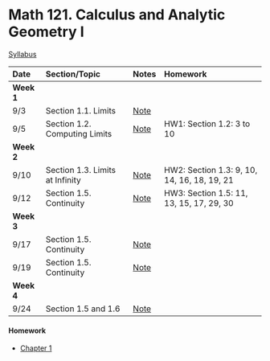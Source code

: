 # Math 121. Calculus and Analytic Geometry I 

[Syllabus](syllabus.html)

| Date        | Section/Topic                  | Notes    |Homework     |
|:------------|:------------|:------------|:-------------------------------------|
| **Week 1**  |                                |    |                    |
| 9/3         |   Section 1.1. Limits                    | [Note](notes/3_9.pdf)|| 
| 9/5         |   Section 1.2. Computing Limits                    | [Note](notes/5_9.pdf) |HW1: Section 1.2: 3 to 10| 
| **Week 2**  |                                |    |                    |
| 9/10         |   Section 1.3.   Limits at Infinity                    | [Note](notes/10_9.pdf)           |HW2: Section 1.3: 9, 10, 14, 16, 18, 19, 21 |
| 9/12         |   Section 1.5. Continuity                    | [Note](notes/note9_12.pdf)           |HW3: Section 1.5: 11, 13, 15, 17, 29, 30| 
| **Week 3**  |                                |    |                    |
| 9/17         |   Section 1.5.   Continuity                    | [Note](notes/9_17.pdf)            |
| 9/19         |   Section 1.5.   Continuity                    | [Note](notes/9_19.pdf)            |
| **Week 4**  |                                |    |                    |
| 9/24         |   Section 1.5 and 1.6                       | [Note](notes/9_24.pdf)            |

 
#### Homework
 
 - [Chapter 1](hw/chap1.docx)